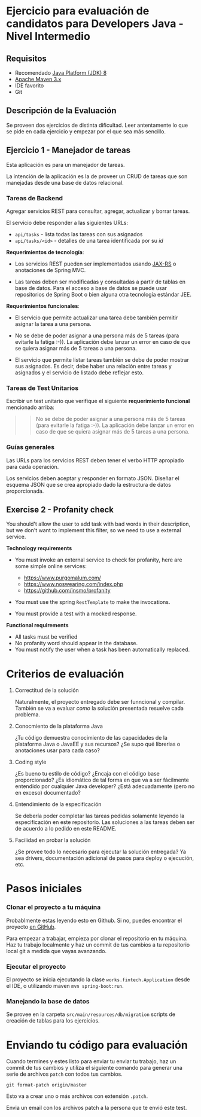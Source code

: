 # Ejercicio para evaluación de candidatos para Developers Java - Nivel Intermedio

## Requisitos

* Recomendado [Java Platform (JDK) 8](http://www.oracle.com/technetwork/java/javase/downloads/index.html)
* [Apache Maven 3.x](http://maven.apache.org/)
* IDE favorito
* Git

## Descripción de la Evaluación

Se proveen dos ejercicios de distinta dificultad. Leer antentamente lo que se pide en cada ejercicio 
y empezar por el que sea más sencillo.


## Ejercicio 1 - Manejador de tareas

Esta aplicación es para un manejador de tareas. 

La intención de la aplicación es la de proveer un CRUD de tareas que son manejadas desde una base 
de datos relacional. 


### Tareas de Backend

Agregar servicios REST para consultar, agregar, actualizar y borrar tareas. 

El servicio debe responder a las siguientes URLs:

*   `api/tasks` - lista todas las tareas con sus asignados
*   `api/tasks/<id>` - detalles de una tarea identificada por su *id*

**Requerimientos de tecnología**: 

*  Los servicios REST pueden ser implementados usando [JAX-RS](https://jax-rs-spec.java.net/) 
   o anotaciones de Spring MVC.

*  Las tareas deben ser modificadas y consultadas a partir de tablas en base de datos. 
   Para el acceso a base de datos se puede usar repositorios de Spring Boot o bien alguna otra 
   tecnología estándar JEE.   

**Requerimientos funcionales**:

*   El servicio que permite actualizar una tarea debe también permitir asignar la tarea a una persona.

*   No se debe de poder asignar a una persona más de 5 tareas (para evitarle la fatiga :-)). 
    La aplicación debe lanzar un error en caso de que se quiera asignar más de 5 tareas a una persona. 

*   El servicio que permite listar tareas también se debe de poder mostrar sus asignados. 
    Es decir, debe haber una relación entre tareas y asignados y el servicio de listado debe 
    reflejar esto.     


### Tareas de Test Unitarios

Escribir un test unitario que verifique el siguiente **requerimiento funcional** mencionado arriba:

>> No se debe de poder asignar a una persona más de 5 tareas (para evitarle la fatiga :-)). 
   La aplicación debe lanzar un error en caso de que se quiera asignar más de 5 tareas a una persona. 

### Guías generales

Las URLs para los servicios REST deben tener el verbo HTTP apropiado para cada operación.

Los servicios deben aceptar y responder en formato JSON. Diseñar el esquema JSON que se crea apropiado dado la estructura de datos proporcionada.
 

## Exercise 2 - Profanity check

You should't allow the user to add task with bad words in their description, but we
don't want to implement this filter, so we need to use a external service.

**Technology requirements**

* You must invoke an external service to check for profanity, here are some simple
  online services:
  * https://www.purgomalum.com/
  * https://www.noswearing.com/index.php
  * https://github.com/insmo/profanity
  
* You must use the spring `RestTemplate` to make the invocations.
* You must provide a test with a mocked response.

**Functional requirements**
 
 * All tasks must be verified
 * No profanity word should appear in the database.
 * You must notify the user when a task has been automatically replaced.

   

# Criterios de evaluación

1.  Correctitud de la solución

    Naturalmente, el proyecto entregado debe ser funncional y compilar. 
    También se va a evaluar *como* la solución presentada resuelve cada problema.
    
2.  Conocmiento de la plataforma Java

    ¿Tu código demuestra conocimiento de las capacidades de la plataforma Java o JavaEE y sus recursos?
    ¿Se supo qué librerias o anotaciones usar para cada caso?

3.  Coding style

    ¿Es bueno tu estilo de código? ¿Encaja con el código base proporcionado?
    ¿Es idiomático de tal forma en que va a ser fácilmente entendido por cualquier Java developer?
    ¿Está adecuadamente (pero no en exceso) documentado?
    
4.  Entendimiento de la especificación

    Se debería poder completar las tareas pedidas solamente leyendo la especificación en este repositorio.
    Las soluciones a las tareas deben ser de acuerdo a lo pedido en este README.
    
5.  Facilidad en probar la solución
    
    ¿Se provee todo lo necesario para ejecutar la solución entregada? Ya sea drivers, documentación 
    adicional de pasos para deploy o ejecución, etc.


# Pasos iniciales

### Clonar el proyecto a tu máquina

Probablmente estas leyendo esto en Github. Si no, puedes encontrar el proyecto 
[en GitHub](https://www.github.com/avolpe/test-java-intermediate).

Para empezar a trabajar, empieza por clonar el repositorio en tu máquina. 
Haz tu trabajo localmente y haz un commit de tus cambios a tu repositorio 
local git a medida que vayas avanzando.


### Ejecutar el proyecto

El proyecto se inicia ejecutando la clase `works.fintech.Application` desde el IDE,
o utilizando maven `mvn spring-boot:run`.


### Manejando la base de datos

Se provee en la carpeta `src/main/resources/db/migration` scripts de creación de 
tablas para los ejercicios.


# Enviando tu código para evaluación

Cuando termines y estes listo para enviar tu enviar tu trabajo, haz un commit de tus 
cambios y utiliza el siguiente comando para generar una serie de archivos `patch` 
con todos tus cambios.

    git format-patch origin/master

Esto va a crear uno o más archivos con extensión `.patch`.

Envia un email con los archivos patch a la persona que te envió este test.
